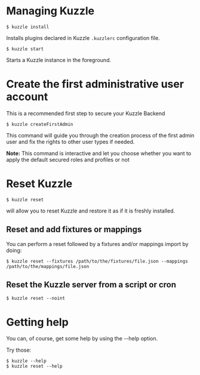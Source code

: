 # Managing Kuzzle

```
$ kuzzle install
```

Installs plugins declared in Kuzzle `.kuzzlerc` configuration file.  

```
$ kuzzle start
```

Starts a Kuzzle instance in the foreground.

# Create the first administrative user account

This is a recommended first step to secure your Kuzzle Backend

```
$ kuzzle createFirstAdmin
```

This command will guide you through the creation process of the first admin user and fix the rights to other user types if needed.

**Note:** This command is interactive and let you choose whether you want to apply the default secured roles and profiles or not

# Reset Kuzzle

```
$ kuzzle reset
```

will allow you to reset Kuzzle and restore it as if it is freshly installed.


## Reset and add fixtures or mappings

You can perform a reset followed by a fixtures and/or mappings import by doing:

```
$ kuzzle reset --fixtures /path/to/the/fixtures/file.json --mappings /path/to/the/mappings/file.json
```

## Reset the Kuzzle server from a script or cron

```
$ kuzzle reset --noint
```

# Getting help

You can, of course, get some help by using the --help option.

Try those:

```
$ kuzzle --help
$ kuzzle reset --help
```
